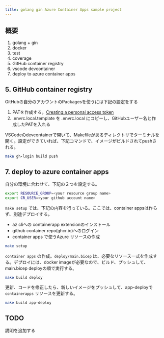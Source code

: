 ```yaml
---
title: golang gin Azure Container Apps sample project
---
```


## 概要

1. golang + gin
2. docker
3. test
4. coverage
5. GitHub container registry
6. vscode devcontainer
7. deploy to azure container apps

## 5. GitHub container registry

GitHubの自分のアカウントのPackagesを使うには下記の設定をする

1. PATを作成する。[Creating a personal access token](https://docs.github.com/en/authentication/keeping-your-account-and-data-secure/creating-a-personal-access-token)
2. .envrc.local.template を .envrc.local にコピーし、GitHubユーザー名と作成したPATを入れる

VSCodeのdevcontainerで開いて、Makefileがあるディレクトリでターミナルを開く。設定ができていれば、下記コマンドで、イメージがビルドされてpushされる。

```sh
make gh-login build push
```

## 7. deploy to azure container apps

自分の環境に合わせて、下記の２つを設定する。

```sh
export RESOURCE_GROUP=<your resource group name>
export CR_USER=<your github account name>
```

`make setup` では、下記の内容を行っている。ここでは、container appsは作らず、別途デプロイする。

- az cliへの containerapp extensionのインストール
- github container repo(ghcr.io)へのログイン
- container apps で使うAzure リソースの作成

```sh
make setup
```

`container apps` の作成。`deploy/main.bicep` は、必要なリソース一式を作成する。デプロイには、docker imageが必要なので、ビルド、プッシュして、main.bicep deployの順で実行する。

```sh
make build deploy
```

更新、コードを修正したら、新しいイメージをプッシュして、app-deployで`containerapps` リソースを更新する。

```sh
make build app-deploy
```

## TODO

説明を追加する

